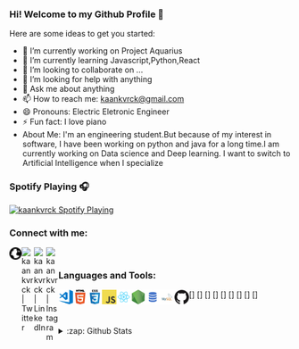 ### Hi! Welcome to my Github Profile 👋


Here are some ideas to get you started:

- 🔭 I’m currently working on Project Aquarius
- 🌱 I’m currently learning Javascript,Python,React
- 👯 I’m looking to collaborate on ...
- 🤔 I’m looking for help with anything
- 💬 Ask me about anything
- 📫 How to reach me: kaankvrck@gmail.com
- 😄 Pronouns: Electric Eletronic Engineer
- ⚡ Fun fact: I love piano
- About Me: I'm an engineering student.But because of my interest in software, I have been working on python and java for a long time.I am currently working on Data science and Deep learning. I want to switch to Artificial Intelligence when I specialize

### Spotify Playing 🎧
[<img src="https://now-playing-codestackr.vercel.app/api/spotify-playing" alt="kaankvrck Spotify Playing" width="350" />](https://open.spotify.com/user/kaankvrck)

### Connect with me:

[<img align="left" alt="www.kaankvrck.com" width="22px" src="https://raw.githubusercontent.com/iconic/open-iconic/master/svg/globe.svg" />][website]
[<img align="left" alt="kaankvrck | Twitter" width="22px" src="https://cdn.jsdelivr.net/npm/simple-icons@v3/icons/twitter.svg" />][twitter]
[<img align="left" alt="kaankvrck | LinkedIn" width="22px" src="https://cdn.jsdelivr.net/npm/simple-icons@v3/icons/linkedin.svg" />][linkedin]
[<img align="left" alt="kaankvrck | Instagram" width="22px" src="https://cdn.jsdelivr.net/npm/simple-icons@v3/icons/instagram.svg" />][instagram]

<br />

### Languages and Tools:

[<img align="left" alt="Visual Studio Code" width="26px" src="https://raw.githubusercontent.com/github/explore/80688e429a7d4ef2fca1e82350fe8e3517d3494d/topics/visual-studio-code/visual-studio-code.png" />]
[<img align="left" alt="HTML5" width="26px" src="https://raw.githubusercontent.com/github/explore/80688e429a7d4ef2fca1e82350fe8e3517d3494d/topics/html/html.png" />]
[<img align="left" alt="CSS3" width="26px" src="https://raw.githubusercontent.com/github/explore/80688e429a7d4ef2fca1e82350fe8e3517d3494d/topics/css/css.png" />]
[<img align="left" alt="JavaScript" width="26px" src="https://raw.githubusercontent.com/github/explore/80688e429a7d4ef2fca1e82350fe8e3517d3494d/topics/javascript/javascript.png" />]
[<img align="left" alt="React" width="26px" src="https://raw.githubusercontent.com/github/explore/80688e429a7d4ef2fca1e82350fe8e3517d3494d/topics/react/react.png" />]
[<img align="left" alt="Node.js" width="26px" src="https://raw.githubusercontent.com/github/explore/80688e429a7d4ef2fca1e82350fe8e3517d3494d/topics/nodejs/nodejs.png" />]
[<img align="left" alt="SQL" width="26px" src="https://raw.githubusercontent.com/github/explore/80688e429a7d4ef2fca1e82350fe8e3517d3494d/topics/sql/sql.png" />]
[<img align="left" alt="MySQL" width="26px" src="https://raw.githubusercontent.com/github/explore/80688e429a7d4ef2fca1e82350fe8e3517d3494d/topics/mysql/mysql.png" />]
[<img align="left" alt="GitHub" width="26px" src="https://raw.githubusercontent.com/github/explore/78df643247d429f6cc873026c0622819ad797942/topics/github/github.png" />]

<br />
<br />
<details>
  <summary>:zap: Github Stats</summary>

  <img align="left" alt="kaankvrck's Github Stats" src="https://github-readme-stats.codestackr.vercel.app/api?username=kaankvrck&show_icons=true&hide_border=true" />

</details>

[website]: https://www.kaankvrck.com
[twitter]: https://twitter.com/kaankvrck
[instagram]: https://instagram.com/kaankvrck
[linkedin]: https://linkedin.com/in/kaankvrck



